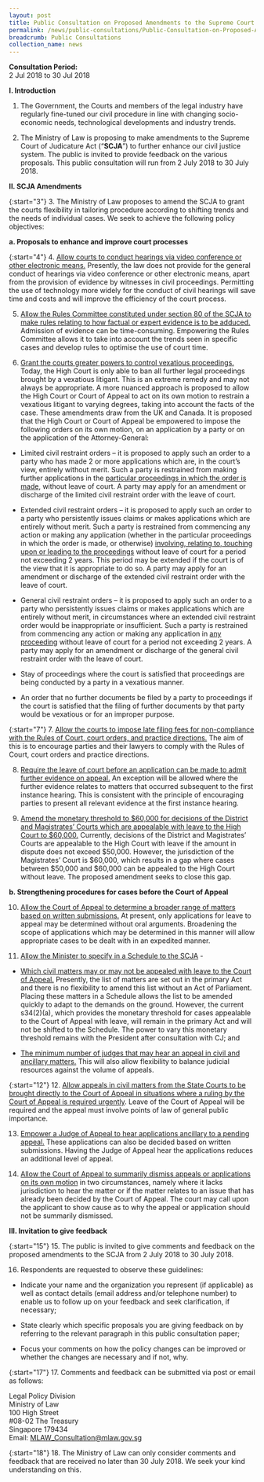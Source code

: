 ```yaml
---
layout: post
title: Public Consultation on Proposed Amendments to the Supreme Court of Judicature Act
permalink: /news/public-consultations/Public-Consultation-on-Proposed-Amendments-to-the-Supreme-Court-of-Judicature-Act
breadcrumb: Public Consultations
collection_name: news
---
```


**Consultation Period:**  
2 Jul 2018 to 30 Jul 2018

**I. Introduction**

1. The Government, the Courts and members of the legal industry have regularly fine-tuned our civil procedure in line with changing socio-economic needs, technological developments and industry trends.

2. The Ministry of Law is proposing to make amendments to the Supreme Court of Judicature Act (“**SCJA**”) to further enhance our civil justice system. The public is invited to provide feedback on the various proposals. This public consultation will run from 2 July 2018 to 30 July 2018.

**II. SCJA Amendments**

{:start="3"}
3. The Ministry of Law proposes to amend the SCJA to grant the courts flexibility in tailoring procedure according to shifting trends and the needs of individual cases. We seek to achieve the following policy objectives:

**a. Proposals to enhance and improve court processes**

{:start="4"}
4. <u>Allow courts to conduct hearings via video conference or other electronic means.</u> Presently, the law does not provide for the general conduct of hearings via video conference or other electronic means, apart from the provision of evidence by witnesses in civil proceedings. Permitting the use of technology more widely for the conduct of civil hearings will save time and costs and will improve the efficiency of the court process.


5. <u>Allow the Rules Committee constituted under section 80 of the SCJA to make rules relating to how factual or expert evidence is to be adduced.</u> Admission of evidence can be time-consuming. Empowering the Rules Committee allows it to take into account the trends seen in specific cases and develop rules to optimise the use of court time.
 
6. <u>Grant the courts greater powers to control vexatious proceedings.</u> Today, the High Court is only able to ban all further legal proceedings brought by a vexatious litigant. This is an extreme remedy and may not always be appropriate. A more nuanced approach is proposed to allow the High Court or Court of Appeal to act on its own motion to restrain a vexatious litigant to varying degrees, taking into account the facts of the case. These amendments draw from the UK and Canada. It is proposed that the High Court or Court of Appeal be empowered to impose the following orders on its own motion, on an application by a party or on the application of the Attorney-General:

* Limited civil restraint orders – it is proposed to apply such an order to a party who has made 2 or more applications which are, in the court’s view, entirely without merit. Such a party is restrained from making further applications in the <u>particular proceedings in which the order is made</u>, without leave of court. A party may apply for an amendment or discharge of the limited civil restraint order with the leave of court.

* Extended civil restraint orders – it is proposed to apply such an order to a party who persistently issues claims or makes applications which are entirely without merit. Such a party is restrained from commencing any action or making any application (whether in the particular proceedings in which the order is made, or otherwise) <u>involving, relating to, touching upon or leading to the proceedings</u> without leave of court for a period not exceeding 2 years. This period may be extended if the court is of the view that it is appropriate to do so. A party may apply for an amendment or discharge of the extended civil restraint order with the leave of court.

* General civil restraint orders – it is proposed to apply such an order to a party who persistently issues claims or makes applications which are entirely without merit, in circumstances where an extended civil restraint order would be inappropriate or insufficient. Such a party is restrained from commencing any action or making any application in <u>any proceeding</u> without leave of court for a period not exceeding 2 years. A party may apply for an amendment or discharge of the general civil restraint order with the leave of court.

* Stay of proceedings where the court is satisfied that proceedings are being conducted by a party in a vexatious manner.

* An order that no further documents be filed by a party to proceedings if the court is satisfied that the filing of further documents by that party would be vexatious or for an improper purpose.

{:start="7"}
7. <u>Allow the courts to impose late filing fees for non-compliance with the Rules of Court, court orders, and practice directions.</u> The aim of this is to encourage parties and their lawyers to comply with the Rules of Court, court orders and practice directions.


8. <u>Require the leave of court before an application can be made to admit further evidence on appeal.</u> An exception will be allowed where the further evidence relates to matters that occurred subsequent to the first instance hearing. This is consistent with the principle of encouraging parties to present all relevant evidence at the first instance hearing.


9. <u>Amend the monetary threshold to $60,000 for decisions of the District and Magistrates’ Courts which are appealable with leave to the High Court to $60,000.</u> Currently, decisions of the District and Magistrates’ Courts are appealable to the High Court with leave if the amount in dispute does not exceed $50,000. However, the jurisdiction of the Magistrates’ Court is $60,000, which results in a gap where cases between $50,000 and $60,000 can be appealed to the High Court without leave. The proposed amendment seeks to close this gap.

**b. Strengthening procedures for cases before the Court of Appeal**

10. <u>Allow the Court of Appeal to determine a broader range of matters based on written submissions.</u> At present, only applications for leave to appeal may be determined without oral arguments. Broadening the scope of applications which may be determined in this manner will allow appropriate cases to be dealt with in an expedited manner.

11. <u>Allow the Minister to specify in a Schedule to the SCJA</u> -

* <u>Which civil matters may or may not be appealed with leave to the Court of Appeal.</u> Presently, the list of matters are set out in the primary Act and there is no flexibility to amend this list without an Act of Parliament. Placing these matters in a Schedule allows the list to be amended quickly to adapt to the demands on the ground. However, the current s34(2)(a), which provides the monetary threshold for cases appealable to the Court of Appeal with leave, will remain in the primary Act and will not be shifted to the Schedule. The power to vary this monetary threshold remains with the President after consultation with CJ; and

* <u>The minimum number of judges that may hear an appeal in civil and ancillary matters.</u> This will also allow flexibility to balance judicial resources against the volume of appeals.

{:start="12"}
12. <u>Allow appeals in civil matters from the State Courts to be brought directly to the Court of Appeal in situations where a ruling by the Court of Appeal is required urgently</u>. Leave of the Court of Appeal will be required and the appeal must involve points of law of general public importance.

13. <u>Empower a Judge of Appeal to hear applications ancillary to a pending appeal.</u> These applications can also be decided based on written submissions. Having the Judge of Appeal hear the applications reduces an additional level of appeal.

14. <u>Allow the Court of Appeal to summarily dismiss appeals or applications on its own motion</u> in two circumstances, namely where it lacks jurisdiction to hear the matter or if the matter relates to an issue that has already been decided by the Court of Appeal. The court may call upon the applicant to show cause as to why the appeal or application should not be summarily dismissed.

**III. Invitation to give feedback**

{:start="15"}
15. The public is invited to give comments and feedback on the proposed amendments to the SCJA from 2 July 2018 to 30 July 2018.

16. Respondents are requested to observe these guidelines:

* Indicate your name and the organization you represent (if applicable) as well as contact details (email address and/or telephone number) to enable us to follow up on your feedback and seek clarification, if necessary;

* State clearly which specific proposals you are giving feedback on by referring to the relevant paragraph in this public consultation paper;

* Focus your comments on how the policy changes can be improved or whether the changes are necessary and if not, why.
 
{:start="17"}
17. Comments and feedback can be submitted via post or email as follows:

<p class="address-centered">
 Legal Policy Division<br>
 Ministry of Law<br>
 100 High Street<br>
 #08-02 The Treasury<br>
 Singapore 179434<br>
 Email: <a href="mailto:MLAW_Consultation@mlaw.gov.sg">MLAW_Consultation@mlaw.gov.sg</a>
</p>
 
{:start="18"}
18.  The Ministry of Law can only consider comments and feedback that are received no later than 30 July 2018. We seek your kind understanding on this.
